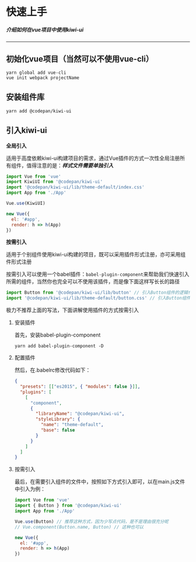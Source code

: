 # 快速上手
##### 介绍如何在vue项目中使用kiwi-ui
----
## 初始化vue项目（当然可以不使用vue-cli）
```
yarn global add vue-cli
vue init webpack projectName
```
## 安装组件库
```
yarn add @codepan/kiwi-ui
```
## 引入kiwi-ui

**全局引入**

适用于高度依赖kiwi-ui构建项目的需求，通过Vue插件的方式一次性全局注册所有组件，值得注意的是：***样式文件需要单独引入***
```js
import Vue from 'vue'
import KiwiUI from '@codepan/kiwi-ui'
import '@codepan/kiwi-ui/lib/theme-default/index.css'
import App from './App'

Vue.use(KiwiUI)

new Vue({
  el: '#app',
  render: h => h(App)
})
```

**按需引入**

适用于个别组件使用kiwi-ui构建的项目，既可以采用插件形式注册，亦可采用组件形式注册

按需引入可以使用一个babel插件：`babel-plugin-component`来帮助我们快速引入所需的组件，当然你也完全可以不使用该插件，而是像下面这样写长长的路径
```js
import Button from '@codepan/kiwi-ui/lib/button' // 引入Button组件的逻辑代码，js文件
import '@codepan/kiwi-ui/lib/theme-default/button.css' // 引入Button组件的样式代码，css文件
```

极力不推荐上面的写法，下面讲解使用插件的方式按需引入

1. 安装插件
  
    首先，安装babel-plugin-component
    ```shell
    yarn add babel-plugin-component -D
    ```
2. 配置插件

    然后，在.babelrc修改代码如下：
    ```json
    {
      "presets": [["es2015", { "modules": false }]],
      "plugins": [
        [
          "component",
          {
            "libraryName": "@codepan/kiwi-ui",
            "styleLibrary": {
              "name": "theme-default",
              "base": false
            }
          }
        ]
      ]
    }
    ```
3. 按需引入

    最后，在需要引入组件的文件中，按照如下方式引入即可，以在main.js文件中引入为例：
    ```js
    import Vue from 'vue'
    import { Button } from '@codepan/kiwi-ui'
    import App from './App'

    Vue.use(Button) // 推荐这种方式，因为少写点代码，是不是理由很充分呢
    // Vue.component(Button.name, Button) // 这种也可以

    new Vue({
      el: '#app',
      render: h => h(App)
    })
    ```

